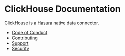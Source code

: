 # ClickHouse Documentation

ClickHouse is a [Hasura](https://hasura.io/) native data connector.

- [Code of Conduct](./code-of-conduct.md)
- [Contributing](./contributing.md)
- [Support](./support.md)
- [Security](./security.md)